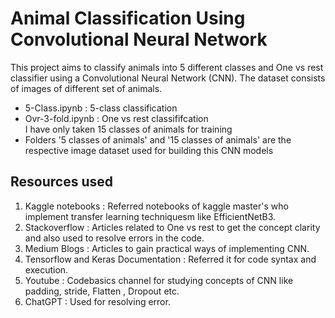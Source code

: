 # Animal Classification Using Convolutional Neural Network
This project aims to classify animals into 5 different classes and One vs rest classifier using a Convolutional Neural Network (CNN). The dataset consists of images of different set of animals. 
* 5-Class.ipynb : 5-class classification <br>
* Ovr-3-fold.ipynb : One vs rest classififcation <br> 
              I have only taken 15 classes of animals for training<br>
* Folders '5 classes of animals' and '15 classes of animals' are the respective image dataset used for building this CNN models 
## Resources used 
1) Kaggle notebooks : Referred notebooks of kaggle master's who implement transfer learning techniquesm like EfficientNetB3.
2) Stackoverflow : Articles related to One vs rest to get the concept clarity and also used to resolve errors in the code.
3) Medium Blogs : Articles to gain practical ways of implementing CNN.
4) Tensorflow and Keras Documentation : Referred it for code syntax and execution.
5) Youtube : Codebasics channel for studying concepts of CNN like padding, stride, Flatten , Dropout etc.
6) ChatGPT : Used for resolving error.

